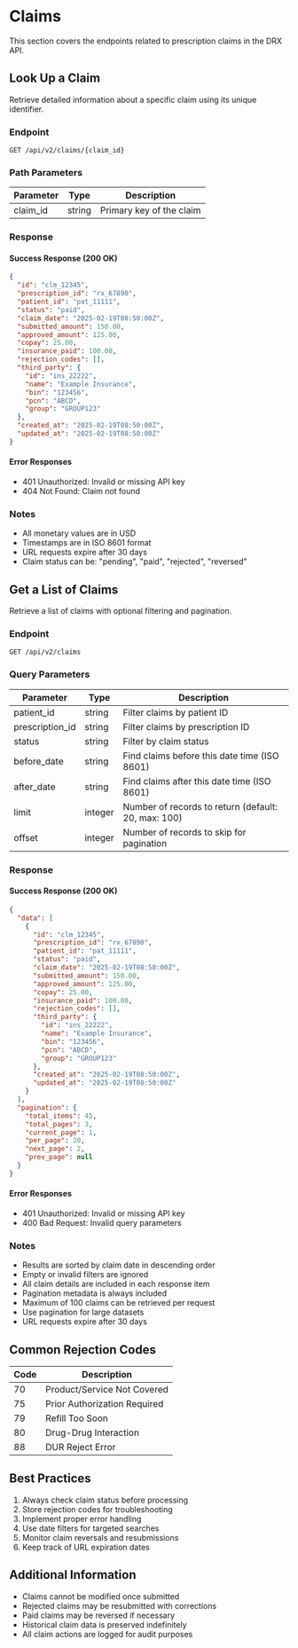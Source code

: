# Claims

This section covers the endpoints related to prescription claims in the DRX API.

## Look Up a Claim

Retrieve detailed information about a specific claim using its unique identifier.

### Endpoint

`GET /api/v2/claims/{claim_id}`

### Path Parameters

| Parameter | Type | Description |
|-----------|------|-------------|
| claim_id | string | Primary key of the claim |

### Response

#### Success Response (200 OK)

```json
{
  "id": "clm_12345",
  "prescription_id": "rx_67890",
  "patient_id": "pat_11111",
  "status": "paid",
  "claim_date": "2025-02-19T08:50:00Z",
  "submitted_amount": 150.00,
  "approved_amount": 125.00,
  "copay": 25.00,
  "insurance_paid": 100.00,
  "rejection_codes": [],
  "third_party": {
    "id": "ins_22222",
    "name": "Example Insurance",
    "bin": "123456",
    "pcn": "ABCD",
    "group": "GROUP123"
  },
  "created_at": "2025-02-19T08:50:00Z",
  "updated_at": "2025-02-19T08:50:00Z"
}
```

#### Error Responses

- 401 Unauthorized: Invalid or missing API key
- 404 Not Found: Claim not found

### Notes

- All monetary values are in USD
- Timestamps are in ISO 8601 format
- URL requests expire after 30 days
- Claim status can be: "pending", "paid", "rejected", "reversed"

## Get a List of Claims

Retrieve a list of claims with optional filtering and pagination.

### Endpoint

`GET /api/v2/claims`

### Query Parameters

| Parameter | Type | Description |
|-----------|------|-------------|
| patient_id | string | Filter claims by patient ID |
| prescription_id | string | Filter claims by prescription ID |
| status | string | Filter by claim status |
| before_date | string | Find claims before this date time (ISO 8601) |
| after_date | string | Find claims after this date time (ISO 8601) |
| limit | integer | Number of records to return (default: 20, max: 100) |
| offset | integer | Number of records to skip for pagination |

### Response

#### Success Response (200 OK)

```json
{
  "data": [
    {
      "id": "clm_12345",
      "prescription_id": "rx_67890",
      "patient_id": "pat_11111",
      "status": "paid",
      "claim_date": "2025-02-19T08:50:00Z",
      "submitted_amount": 150.00,
      "approved_amount": 125.00,
      "copay": 25.00,
      "insurance_paid": 100.00,
      "rejection_codes": [],
      "third_party": {
        "id": "ins_22222",
        "name": "Example Insurance",
        "bin": "123456",
        "pcn": "ABCD",
        "group": "GROUP123"
      },
      "created_at": "2025-02-19T08:50:00Z",
      "updated_at": "2025-02-19T08:50:00Z"
    }
  ],
  "pagination": {
    "total_items": 45,
    "total_pages": 3,
    "current_page": 1,
    "per_page": 20,
    "next_page": 2,
    "prev_page": null
  }
}
```

#### Error Responses

- 401 Unauthorized: Invalid or missing API key
- 400 Bad Request: Invalid query parameters

### Notes

- Results are sorted by claim date in descending order
- Empty or invalid filters are ignored
- All claim details are included in each response item
- Pagination metadata is always included
- Maximum of 100 claims can be retrieved per request
- Use pagination for large datasets
- URL requests expire after 30 days

## Common Rejection Codes

| Code | Description |
|------|-------------|
| 70   | Product/Service Not Covered |
| 75   | Prior Authorization Required |
| 79   | Refill Too Soon |
| 80   | Drug-Drug Interaction |
| 88   | DUR Reject Error |

## Best Practices

1. Always check claim status before processing
2. Store rejection codes for troubleshooting
3. Implement proper error handling
4. Use date filters for targeted searches
5. Monitor claim reversals and resubmissions
6. Keep track of URL expiration dates

## Additional Information

- Claims cannot be modified once submitted
- Rejected claims may be resubmitted with corrections
- Paid claims may be reversed if necessary
- Historical claim data is preserved indefinitely
- All claim actions are logged for audit purposes